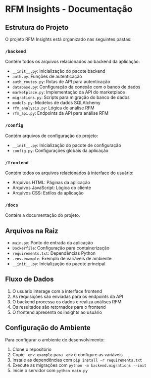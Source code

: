 # RFM Insights - Documentação

## Estrutura do Projeto

O projeto RFM Insights está organizado nas seguintes pastas:

### `/backend`

Contém todos os arquivos relacionados ao backend da aplicação:

- `__init__.py`: Inicialização do pacote backend
- `auth.py`: Funções de autenticação
- `auth_routes.py`: Rotas de API para autenticação
- `database.py`: Configuração da conexão com o banco de dados
- `marketplace.py`: Implementação da API do marketplace
- `migrations.py`: Scripts para migração do banco de dados
- `models.py`: Modelos de dados SQLAlchemy
- `rfm_analysis.py`: Lógica de análise RFM
- `rfm_api.py`: Endpoints da API para análise RFM

### `/config`

Contém arquivos de configuração do projeto:

- `__init__.py`: Inicialização do pacote de configuração
- `config.py`: Configurações globais da aplicação

### `/frontend`

Contém todos os arquivos relacionados à interface do usuário:

- Arquivos HTML: Páginas da aplicação
- Arquivos JavaScript: Lógica do cliente
- Arquivos CSS: Estilos da aplicação

### `/docs`

Contém a documentação do projeto.

## Arquivos na Raiz

- `main.py`: Ponto de entrada da aplicação
- `Dockerfile`: Configuração para containerização
- `requirements.txt`: Dependências Python
- `.env.example`: Exemplo de variáveis de ambiente
- `__init__.py`: Inicialização do pacote principal

## Fluxo de Dados

1. O usuário interage com a interface frontend
2. As requisições são enviadas para os endpoints da API
3. O backend processa os dados e realiza análises RFM
4. Os resultados são retornados para o frontend
5. O frontend apresenta os insights ao usuário

## Configuração do Ambiente

Para configurar o ambiente de desenvolvimento:

1. Clone o repositório
2. Copie `.env.example` para `.env` e configure as variáveis
3. Instale as dependências com `pip install -r requirements.txt`
4. Execute as migrações com `python -m backend.migrations --init`
5. Inicie o servidor com `python main.py`